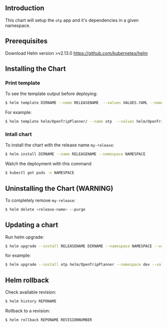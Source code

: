 ## Introduction

This chart will setup the `otp` app and it's dependencies in a given namespace.

## Prerequisites

Download Helm version >v2.13.0 https://github.com/kubernetes/helm

## Installing the Chart

### Print template

To see the template output before deploying:
```bash
$ helm template DIRNAME --name RELEASENAME  --values VALUES.YAML --namespace NAMESPACE
```

For example:
```bash
$ helm template helm/OpenTripPlanner/ --name otp  --values helm/OpenTripPlanner/dev-c2-values.yaml --namespace dev
```

### Intall chart

To install the chart with the release name `my-release`:

```bash
$ helm install DIRNAME --name RELEASENAME --namespace NAMESPACE
```
Watch the deployment with this command

```bash
$ kubectl get pods -n NAMESPACE
```

## Uninstalling the Chart (WARNING)

To completely remove `my-release`:

```bash
$ helm delete <release-name> --purge
```

## Updating a chart
Run helm upgrade:

```bash
$ helm upgrade --install RELEASENAME DIRNAME --namespace NAMESPACE --values VALUES.YAML
```

for example:
```bash
$ helm upgrade --install otp helm/OpenTripPlanner --namespace dev --values helm/OpenTripPlanner/dev-c2-values.yaml
```

## Helm rollback
Check available revision:
```bash
$ helm history REPONAME
```

Rollback to a revision:
```bash
$ helm rollback REPONAME REVISIONNUMBER
```
